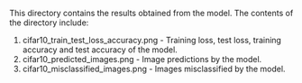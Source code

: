 This directory contains the results obtained from the model.
The contents of the directory include:

1. cifar10_train_test_loss_accuracy.png - Training loss, test loss, training accuracy and test accuracy of the model.
2. cifar10_predicted_images.png - Image predictions by the model.
3. cifar10_misclassified_images.png - Images misclassified by the model.
